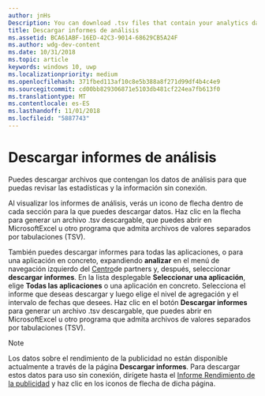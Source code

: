 ```yaml
---
author: jnHs
Description: You can download .tsv files that contain your analytics data so that you can review your stats and info offline.
title: Descargar informes de análisis
ms.assetid: BCA61ABF-16ED-42C3-9014-68629CB5A24F
ms.author: wdg-dev-content
ms.date: 10/31/2018
ms.topic: article
keywords: windows 10, uwp
ms.localizationpriority: medium
ms.openlocfilehash: 371fbed113af10c8e5b388a8f271d99df4b4c4e9
ms.sourcegitcommit: cd00bb829306871e5103db481cf224ea7fb613f0
ms.translationtype: MT
ms.contentlocale: es-ES
ms.lasthandoff: 11/01/2018
ms.locfileid: "5887743"
---
```

# <a name="download-analytics-reports"></a>Descargar informes de análisis


Puedes descargar archivos que contengan los datos de análisis para que puedas revisar las estadísticas y la información sin conexión.

Al visualizar los informes de análisis, verás un icono de flecha dentro de cada sección para la que puedes descargar datos. Haz clic en la flecha para generar un archivo .tsv descargable, que puedes abrir en MicrosoftExcel u otro programa que admita archivos de valores separados por tabulaciones (TSV).

También puedes descargar informes para todas las aplicaciones, o para una aplicación en concreto, expandiendo **analizar** en el menú de navegación izquierdo del [Centro](https://partner.microsoft.com/dashboard)de partners y, después, seleccionar **descargar informes**. En la lista desplegable **Seleccionar una aplicación**, elige **Todas las aplicaciones** o una aplicación en concreto. Selecciona el informe que deseas descargar y luego elige el nivel de agregación y el intervalo de fechas que desees. Haz clic en el botón **Descargar informes** para generar un archivo .tsv descargable, que puedes abrir en MicrosoftExcel u otro programa que admita archivos de valores separados por tabulaciones (TSV).

> [!NOTE]
> Los datos sobre el rendimiento de la publicidad no están disponible actualmente a través de la página **Descargar informes**. Para descargar estos datos para uso sin conexión, dirígete hasta el [Informe Rendimiento de la publicidad](advertising-performance-report.md) y haz clic en los iconos de flecha de dicha página. 
